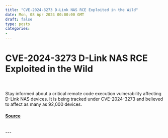 ```yaml
---
title: "CVE-2024-3273 D-Link NAS RCE Exploited in the Wild"
date: Mon, 08 Apr 2024 00:00:00 GMT
draft: false
type: posts
categories: 
- 
---
```

# CVE-2024-3273 D-Link NAS RCE Exploited in the Wild

<br/>

<br/>
Stay informed about a critical remote code execution vulnerability affecting D-Link NAS devices. It is being tracked under CVE-2024-3273 and believed to affect as many as 92,000 devices.

#### [Source](https://www.greynoise.io/blog/cve-2024-3273-d-link-nas-rce-exploited-in-the-wild)

<br/>
---
